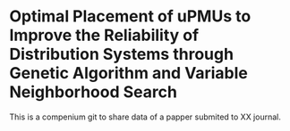 # Optimal Placement of uPMUs to Improve the Reliability of Distribution Systems through Genetic Algorithm and Variable Neighborhood Search

This is a compenium git to share  data of a papper submited to XX journal.
